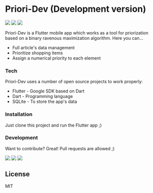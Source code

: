 # Priori-Dev (Development version)

[![](https://img.shields.io/badge/Flutter-02569B?style=for-the-badge&logo=flutter&logoColor=white)](https://flutter.dev/)
[![](https://img.shields.io/badge/Dart-0175C2?style=for-the-badge&logo=dart&logoColor=white)](https://dart.dev/)
[![](https://img.shields.io/badge/SQLite-07405E?style=for-the-badge&logo=sqlite&logoColor=white)](https://www.sqlite.org/index.html)

Priori-Dev is a Flutter mobile app which works as a tool for priorization based on a binary ravenous maximization algorithm. Here you can...  

  - Full article's data management
  - Prioritize shopping items
  - Assign a numerical priority to each element

### Tech

Priori-Dev uses a number of open source projects to work properly:

* Flutter - Google SDK based on Dart
* Dart - Programming language
* SQLite - To store the app's data

### Installation

Just clone this project and run the Flutter app ;)

### Development

Want to contribute? Great!
Pull requests are allowed ;)

![](http://ForTheBadge.com/images/badges/built-with-love.svg)
[![](https://img.shields.io/badge/GitHub-100000?style=for-the-badge&logo=github&logoColor=white)](https://github.com/AngelDiazMera/)
[![](https://img.shields.io/badge/GitHub-100000?style=for-the-badge&logo=github&logoColor=white)](https://github.com/Antonio152/)


License
----

MIT

